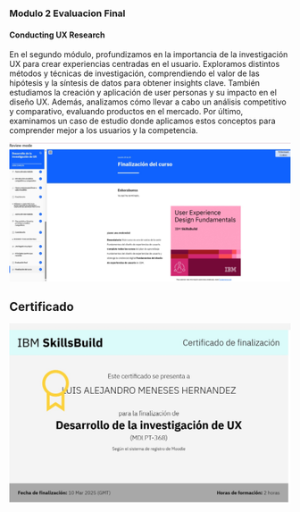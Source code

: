### Modulo 2 Evaluacion Final
#### Conducting UX Research

En el segundo módulo, profundizamos en la importancia de la investigación UX para crear experiencias centradas en el usuario. Exploramos distintos métodos y técnicas de investigación, comprendiendo el valor de las hipótesis y la síntesis de datos para obtener insights clave. También estudiamos la creación y aplicación de user personas y su impacto en el diseño UX. Además, analizamos cómo llevar a cabo un análisis competitivo y comparativo, evaluando productos en el mercado. Por último, examinamos un caso de estudio donde aplicamos estos conceptos para comprender mejor a los usuarios y la competencia.   


![alt text](../img/Modulo2.png.jpeg)

## Certificado
![alt text](../img/cerificado2.jpeg)